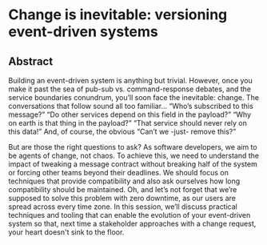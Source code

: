 # Change is inevitable: versioning event-driven systems

## Abstract

Building an event-driven system is anything but trivial. However, once you make it past the sea of pub-sub vs. command-response debates, and the service boundaries conundrum, you’ll soon face the inevitable: change. The conversations that follow sound all too familiar... “Who’s subscribed to this message?” “Do other services depend on this field in the payload?” “Why on earth is that thing in the payload?” “That service should never rely on this data!” And, of course, the obvious “Can’t we -just- remove this?”

But are those the right questions to ask? As software developers, we aim to be agents of change, not chaos. To achieve this, we need to understand the impact of tweaking a message contract without breaking half of the system or forcing other teams beyond their deadlines. We should focus on techniques that provide compatibility and also ask ourselves how long compatibility should be maintained. Oh, and let’s not forget that we’re supposed to solve this problem with zero downtime, as our users are spread across every time zone. In this session, we’ll discuss practical techniques and tooling that can enable the evolution of your event-driven system so that, next time a stakeholder approaches with a change request, your heart doesn't sink to the floor.

